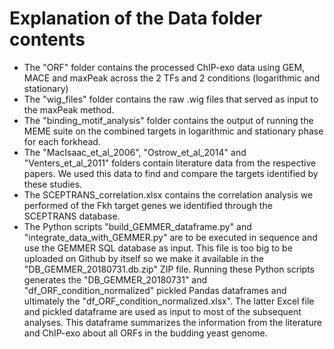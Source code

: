 # Explanation of the Data folder contents

* The "ORF" folder contains the processed ChIP-exo data using GEM, MACE and maxPeak across the 2 TFs and 2 conditions (logarithmic and stationary)
* The "wig_files" folder contains the raw .wig files that served as input to the maxPeak method.
* The "binding_motif_analysis" folder contains the output of running the MEME suite on the combined targets in logarithmic and stationary phase for each forkhead. 
* The "MacIsaac_et_al_2006", "Ostrow_et_al_2014" and "Venters_et_al_2011" folders contain literature data from the respective papers. We used this data to find and compare the targets identified by these studies.
* The SCEPTRANS_correlation.xlsx contains the correlation analysis we performed of the Fkh target genes we identified through the SCEPTRANS database.
* The Python scripts "build_GEMMER_dataframe.py" and "integrate_data_with_GEMMER.py" are to be executed in sequence and use the GEMMER SQL database as input. This file is too big to be uploaded on Github by itself so we make it available in the "DB_GEMMER_20180731.db.zip" ZIP file. Running these Python scripts generates the "DB_GEMMER_20180731" and "df_ORF_condition_normalized" pickled Pandas dataframes and ultimately the "df_ORF_condition_normalized.xlsx". The latter Excel file and pickled dataframe are used as input to most of the subsequent analyses. This dataframe summarizes the information from the literature and ChIP-exo about all ORFs in the budding yeast genome.